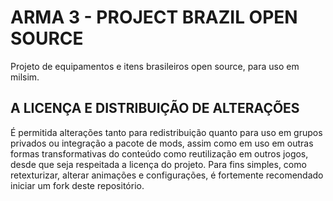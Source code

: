 # ARMA 3 - PROJECT BRAZIL OPEN SOURCE

Projeto de equipamentos e itens brasileiros open source, para uso em milsim.

## A LICENÇA E DISTRIBUIÇÃO DE ALTERAÇÕES

É permitida alterações tanto para redistribuição quanto para uso em grupos privados ou integração a pacote de mods, assim como em uso em outras formas transformativas do conteúdo como reutilização em outros jogos, desde que seja respeitada a licença do projeto.
Para fins simples, como retexturizar, alterar animações e configurações, é fortemente recomendado iniciar um fork deste repositório.
